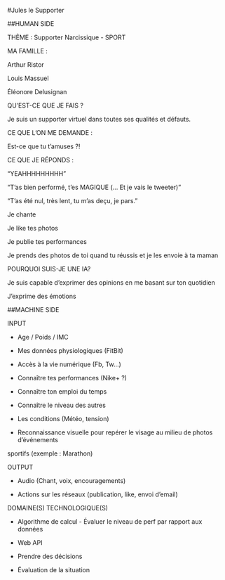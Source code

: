 #Jules le Supporter

##HUMAN SIDE

THÈME : Supporter Narcissique - SPORT

MA FAMILLE : 

Arthur Ristor 

Louis Massuel 

Éléonore Delusignan

QU’EST-CE QUE JE FAIS ?

Je suis un supporter virtuel dans toutes ses qualités et défauts.

CE QUE L’ON ME DEMANDE : 

Est-ce que tu t’amuses ?! 

CE QUE JE RÉPONDS : 

“YEAHHHHHHHHH”

“T’as bien performé, t’es MAGIQUE (... Et je vais le tweeter)”

“T’as été nul, très lent, tu m’as deçu, je pars.”

Je chante

Je like tes photos

Je publie tes performances

Je prends des photos de toi quand tu réussis et je les envoie à ta maman

POURQUOI SUIS-JE UNE IA? 

Je suis capable d’exprimer des opinions en me basant sur ton quotidien

J’exprime des émotions

##MACHINE SIDE

INPUT 

- Age / Poids / IMC 

- Mes données physiologiques (FitBit)

- Accès à la vie numérique (Fb, Tw...)

- Connaître tes performances (Nike+ ?)

- Connaître ton emploi du temps

- Connaître le niveau des autres

- Les conditions (Météo, tension)

- Reconnaissance visuelle pour repérer le visage au milieu de photos d’événements 

sportifs (exemple : Marathon)

OUTPUT 

- Audio (Chant, voix, encouragements)

- Actions sur les réseaux (publication, like, envoi d’email)

DOMAINE(S) TECHNOLOGIQUE(S)

- Algorithme de calcul - Évaluer le niveau de perf par rapport aux données

- Web API

- Prendre des décisions

- Évaluation de la situation
